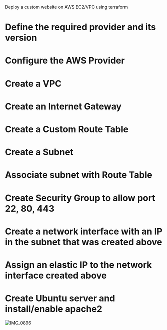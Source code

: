 Deploy a custom website on AWS EC2/VPC using terraform

# Define the required provider and its version

# Configure the AWS Provider

# Create a VPC

# Create an Internet Gateway

# Create a Custom Route Table

# Create a Subnet

# Associate subnet with Route Table

# Create Security Group to allow port 22, 80, 443

# Create a network interface with an IP in the subnet that was created above

# Assign an elastic IP to the network interface created above

# Create Ubuntu server and install/enable apache2

![IMG_0896](https://github.com/litocs25/first-terraform/assets/113814098/5c4be1d6-2975-447a-9677-a2d47f24d871)

